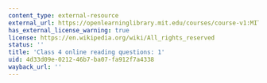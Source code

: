 ```yaml
---
content_type: external-resource
external_url: https://openlearninglibrary.mit.edu/courses/course-v1:MITx+18.05r_10+2022_Summer/courseware/week2/class4/3?activate_block_id=block-v1%3AMITx%2B18.05r_10%2B2022_Summer%2Btype%40vertical%2Bblock%40class4-rq1-vertical
has_external_license_warning: true
license: https://en.wikipedia.org/wiki/All_rights_reserved
status: ''
title: 'Class 4 online reading questions: 1'
uid: 4d33d09e-0212-46b7-ba07-fa912f7a4338
wayback_url: ''
---
```


